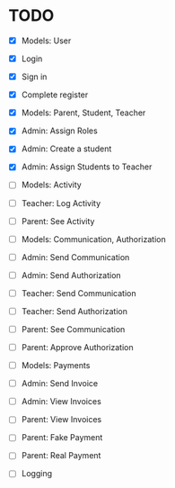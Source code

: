# TODO
- [x] Models: User
- [x] Login
- [x] Sign in
- [x] Complete register
- [x] Models: Parent, Student, Teacher
- [x] Admin: Assign Roles
- [x] Admin: Create a student
- [x] Admin: Assign Students to Teacher
- [ ] Models: Activity
- [ ] Teacher: Log Activity
- [ ] Parent: See Activity
- [ ] Models: Communication, Authorization
- [ ] Admin: Send Communication
- [ ] Admin: Send Authorization
- [ ] Teacher: Send Communication
- [ ] Teacher: Send Authorization
- [ ] Parent: See Communication
- [ ] Parent: Approve Authorization
- [ ] Models: Payments
- [ ] Admin: Send Invoice
- [ ] Admin: View Invoices
- [ ] Parent: View Invoices
- [ ] Parent: Fake Payment
- [ ] Parent: Real Payment
- [ ] Logging


